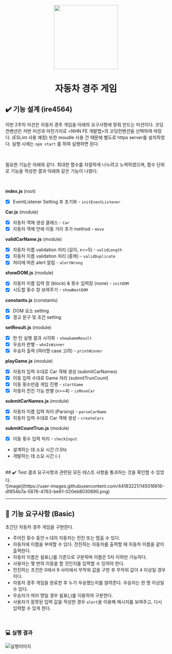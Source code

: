 <p align="middle" >
  <img width="200px;" src="https://github.com/woowacourse/javascript-racingcar-precourse/blob/main/images/racingcar_icon.png?raw=true"/>
</p>
<h1 align="middle">자동차 경주 게임</h1>

## ✔️ 기능 설계 (ire4564)

이번 2주차 미션은 자동차 경주 게임을 아래의 요구사항에 맞춰 만드는 미션이다. 코딩컨벤션은 저번 미션과 마찬가지로 <NHN FE 개발랩>의 코딩컨벤션을 선택하여 따랐다. (ESLint 사용 예정) 또한 moudle 사용 건 때문에 별도로 https server를 설치하였다. 실행 시에는 `npm start` 를 하여 실행하면 된다. <br/>

<br/>

필요한 기능은 아래와 같다. 최대한 함수를 자잘하게 나누려고 노력하였으며, 함수 단위로 기능을 작성한 결과 아래와 같은 기능이 나왔다.<br/>



<br/>

<b>index.js</b> (root)

- [X] EventListener Setting 후 초기화 - `initEventListener`

<b>Car.js</b> (module)

- [X] 자동차 객체 생성 클래스 - `Car`
- [X] 자동차 객체 안에 이동 거리 추가 method - `move`

<b>validCarName.js</b> (module)

- [X] 자동차 이름 validation 처리 (길이, x<=5) - `validLength`
- [X] 자동차 이름 validation 처리 (중복) - `validDuplicate`
- [X] 처리에 따른 alert 알림 - `alertWrong`

<b>showDOM.js</b> (module)

- [X] 자동차 이름 입력 창 (block) & 횟수 입력창 (none) - `initDOM`
- [X] 시도할 횟수 창 보여주기 - `showNextDOM`

<b>constants.js</b> (constants)

- [X] DOM 요소 setting
- [X] 경고 문구 및 조건 setting  

<b>setResult.js</b> (module)

- [X] 한 턴 실행 결과 시각화 - `showGameResult`
- [X] 우승자 판별 - `whoIsWinner`
- [X] 우승자 출력 (여러명 case 고려) - `printWinner`

<b>playGame.js</b> (module)

- [X] 자동차 입력 수대로 Car 객체 생성 (submitCarNames)
- [X] 이동 입력 수대로 Game 처리 (submitTrunCount)
- [X] 이동 횟수만큼 게임 진행 - `startGame`
- [X] 자동자 전진 가능 판별 (x>=4) - `isMoveCar`

<b>submitCarNames.js</b> (module)

- [X] 자동차 이름 입력 처리 (Parsing) - `parseCarName` 
- [X] 자동차 입력 수대로 Car 객체 생성 - `createCars`

<b>submitCountTrun.js</b> (module)

- [X] 이동 횟수 입력 처리 - `checkInput`



* 설계하는 데 소요 시간 (1.5h)
* 개발하는 데 소요 시간 (-)

<br/>
## ✔️ Test 결과
요구사항과 관련된 모든 테스트 사항을 통과하는 것을 확인할 수 있었다. <br/>
![image](https://user-images.githubusercontent.com/44183221/145016616-df854b7a-5876-4763-be61-020eb8030690.png)

<br/>

---
## 🎯 기능 요구사항 (Basic)
초간단 자동차 경주 게임을 구현한다.

- 주어진 횟수 동안 n 대의 자동차는 전진 또는 멈출 수 있다.
- 자동차에 이름을 부여할 수 있다. 전진하는 자동차를 출력할 때 자동차 이름을 같이 출력한다.
- 자동차 이름은 쉼표(,)를 기준으로 구분하며 이름은 5자 이하만 가능하다.
- 사용자는 몇 번의 이동을 할 것인지를 입력할 수 있어야 한다.
- 전진하는 조건은 0에서 9 사이에서 무작위 값을 구한 후 무작위 값이 4 이상일 경우이다.
- 자동차 경주 게임을 완료한 후 누가 우승했는지를 알려준다. 우승자는 한 명 이상일 수 있다.
- 우승자가 여러 명일 경우 쉼표(,)를 이용하여 구분한다.
- 사용자가 잘못된 입력 값을 작성한 경우 `alert`을 이용해 메시지를 보여주고, 다시 입력할 수 있게 한다.

<br>

### 💻 실행 결과

![실행이미지](images/result.jpg)

<br>

